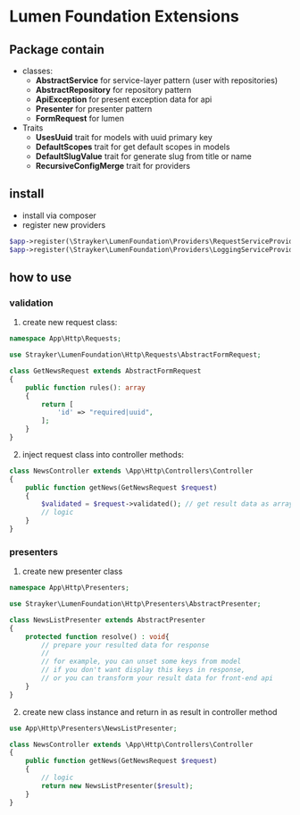 # Lumen Foundation Extensions

## Package contain

* classes:
  * **AbstractService** for service-layer pattern (user with repositories)
  * **AbstractRepository** for repository pattern
  * **ApiException** for present exception data for api
  * **Presenter** for presenter pattern
  * **FormRequest** for lumen
* Traits
  * **UsesUuid** trait for models with uuid primary key
  * **DefaultScopes** trait for get default scopes in models
  * **DefaultSlugValue** trait for generate slug from title or name
  * **RecursiveConfigMerge** trait for providers

## install
* install via composer
* register new providers

```php
$app->register(\Strayker\LumenFoundation\Providers\RequestServiceProvider::class); 
$app->register(\Strayker\LumenFoundation\Providers\LoggingServiceProvider::class); 
```

## how to use

### validation

1. create new request class:

```php
namespace App\Http\Requests;

use Strayker\LumenFoundation\Http\Requests\AbstractFormRequest;

class GetNewsRequest extends AbstractFormRequest
{
    public function rules(): array
    {
        return [
            'id' => "required|uuid",
        ];
    }
}
```

2. inject request class into controller methods:

```php
class NewsController extends \App\Http\Controllers\Controller
{
    public function getNews(GetNewsRequest $request)
    {
        $validated = $request->validated(); // get result data as array after validation resolved
        // logic
    }
}
```

### presenters

1. create new presenter class

```php
namespace App\Http\Presenters;

use Strayker\LumenFoundation\Http\Presenters\AbstractPresenter;

class NewsListPresenter extends AbstractPresenter
{
    protected function resolve() : void{
        // prepare your resulted data for response
        //
        // for example, you can unset some keys from model
        // if you don't want display this keys in response,
        // or you can transform your result data for front-end api
    }
}
```

2. create new class instance and return in as result in controller method

```php
use App\Http\Presenters\NewsListPresenter;

class NewsController extends \App\Http\Controllers\Controller
{
    public function getNews(GetNewsRequest $request)
    {
        // logic
        return new NewsListPresenter($result);
    }
}
```
